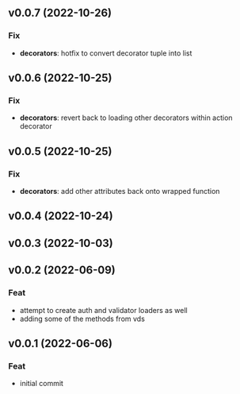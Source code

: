 ## v0.0.7 (2022-10-26)

### Fix

- **decorators**: hotfix to convert decorator tuple into list

## v0.0.6 (2022-10-25)

### Fix

- **decorators**: revert back to loading other decorators within action decorator

## v0.0.5 (2022-10-25)

### Fix

- **decorators**: add other attributes back onto wrapped function

## v0.0.4 (2022-10-24)

## v0.0.3 (2022-10-03)

## v0.0.2 (2022-06-09)

### Feat

- attempt to create auth and validator loaders as well
- adding some of the methods from vds

## v0.0.1 (2022-06-06)

### Feat

- initial commit
